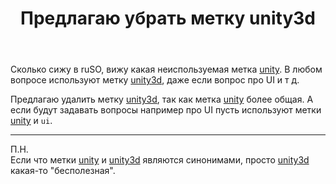 ﻿---
title: "Предлагаю убрать метку unity3d"
se.owner.user_id: 324730
se.owner.display_name: "Арман"
se.owner.link: "https://ru.meta.stackoverflow.com/users/324730/%d0%90%d1%80%d0%bc%d0%b0%d0%bd"
se.link: "https://ru.meta.stackoverflow.com/questions/10299/%d0%9f%d1%80%d0%b5%d0%b4%d0%bb%d0%b0%d0%b3%d0%b0%d1%8e-%d1%83%d0%b1%d1%80%d0%b0%d1%82%d1%8c-%d0%bc%d0%b5%d1%82%d0%ba%d1%83-unity3d"
se.question_id: 10299
se.post_type: question
---
<p>Сколько сижу в ruSO, вижу какая неиспользуемая метка <a href="https://ru.stackoverflow.com/questions/tagged/unity" class="post-tag" title="показать вопросы с меткой [unity]" rel="tag">unity</a>. В любом вопросе используют метку <a href="https://ru.stackoverflow.com/questions/tagged/unity3d" class="post-tag" title="показать вопросы с меткой [unity3d]" rel="tag">unity3d</a>, даже если вопрос про UI и т д. </p>

<p>Предлагаю удалить метку <a href="https://ru.stackoverflow.com/questions/tagged/unity3d" class="post-tag" title="показать вопросы с меткой [unity3d]" rel="tag">unity3d</a>, так как метка <a href="https://ru.stackoverflow.com/questions/tagged/unity" class="post-tag" title="показать вопросы с меткой [unity]" rel="tag">unity</a> более общая. А если будут задавать вопросы например про UI пусть используют метки <a href="https://ru.stackoverflow.com/questions/tagged/unity" class="post-tag" title="показать вопросы с меткой [unity]" rel="tag">unity</a> и <code>ui</code>.</p>

<hr>

<p>П.Н.<br>
Если что метки <a href="https://ru.stackoverflow.com/questions/tagged/unity" class="post-tag" title="показать вопросы с меткой [unity]" rel="tag">unity</a> и <a href="https://ru.stackoverflow.com/questions/tagged/unity3d" class="post-tag" title="показать вопросы с меткой [unity3d]" rel="tag">unity3d</a> являются синонимами, просто <a href="https://ru.stackoverflow.com/questions/tagged/unity3d" class="post-tag" title="показать вопросы с меткой [unity3d]" rel="tag">unity3d</a> какая-то "бесполезная".</p>
